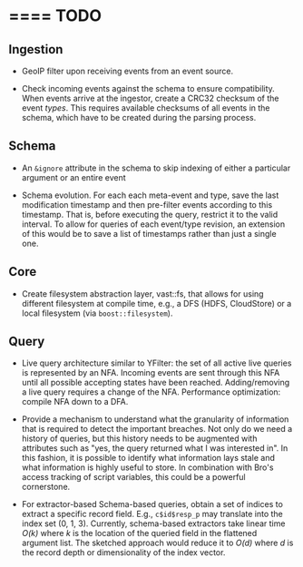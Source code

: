 ====
TODO
====

Ingestion
---------

  - GeoIP filter upon receiving events from an event source.

  - Check incoming events against the schema to ensure compatibility. When
    events arrive at the ingestor, create a CRC32 checksum of the event
    *types*. This requires available checksums of all events in the
    schema, which have to be created during the parsing process.

Schema
------

  - An `&ignore` attribute in the schema to skip indexing of either a
  	particular argument or an entire event

  - Schema evolution. For each each meta-event and type, save the last
    modification timestamp and then pre-filter events according to this
    timestamp. That is, before executing the query, restrict it to the valid
    interval. To allow for queries of each event/type revision, an extension of
    this would be to save a list of timestamps rather than just a single one.

Core
----

  - Create filesystem abstraction layer, vast::fs, that allows for using
    different filesystem at compile time, e.g., a DFS (HDFS, CloudStore) or a
    local filesystem (via `boost::filesystem`).

Query
-----

  - Live query architecture similar to YFilter: the set of all active live
    queries is represented by an NFA. Incoming events are sent through this NFA
    until all possible accepting states have been reached. Adding/removing a
    live query requires a change of the NFA. Performance optimization: compile
    NFA down to a DFA.

  - Provide a mechanism to understand what the granularity of information
    that is required to detect the important breaches. Not only do we need a
    history of queries, but this history needs to be augmented with attributes
    such as "yes, the query returned what I was interested in". In this fashion,
    it is possible to identify what information lays stale and what information
    is highly useful to store. In combination with Bro's access tracking of
    script variables, this could be a powerful cornerstone.

  - For extractor-based Schema-based queries, obtain a set of indices to
  	extract a specific record field. E.g., `c$id$resp_p` may translate into the
  	index set (0, 1, 3). Currently, schema-based extractors take linear time
  	*O(k)* where *k* is the location of the queried field in the flattened
  	argument list. The sketched approach would reduce it to *O(d)* where *d* is
  	the record depth or dimensionality of the index vector.
